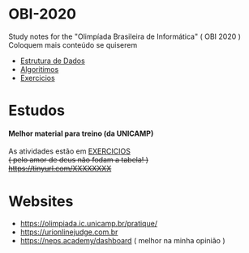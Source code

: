 # OBI-2020
Study notes for the "Olimpíada Brasileira de Informática" ( OBI 2020 )  
Coloquem mais conteúdo se quiserem
- [Estrutura de Dados](dados/README.md)
- [Algoritimos](/ALGORITIMOS.md)
- [Exercicios](/EXERCICIOS.md)

# Estudos
#### Melhor material para treino (da UNICAMP)   
As atividades estão em [EXERCICIOS](/EXERCICIOS.md)  
~~( pelo amor de deus não fodam a tabela! )~~  
~~https://tinyurl.com/XXXXXXXX~~

# Websites
- https://olimpiada.ic.unicamp.br/pratique/
- https://urionlinejudge.com.br
- https://neps.academy/dashboard ( melhor na minha opinião )
